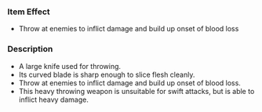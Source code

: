 ### Item Effect
- Throw at enemies to inflict damage and build up onset of blood loss
### Description
- A large knife used for throwing.
- Its curved blade is sharp enough to slice flesh cleanly.
- Throw at enemies to inflict damage and build up onset of blood loss.
- This heavy throwing weapon is unsuitable for swift attacks, but is able to inflict heavy damage.